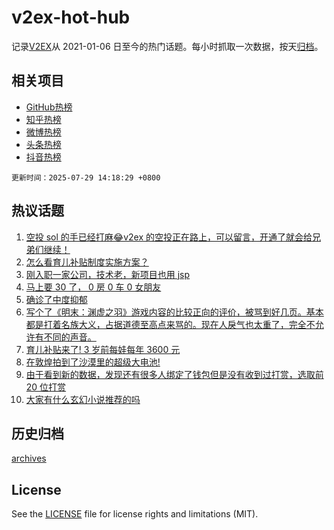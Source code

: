 # v2ex-hot-hub

 记录[V2EX](https://www.v2ex.com/)从 2021-01-06 日至今的热门话题。每小时抓取一次数据，按天[归档](archives)。
 
 ## 相关项目

- [GitHub热榜](https://github.com/lonnyzhang423/github-hot-hub)
- [知乎热榜](https://github.com/lonnyzhang423/zhihu-hot-hub)
- [微博热榜](https://github.com/lonnyzhang423/weibo-hot-hub)
- [头条热榜](https://github.com/lonnyzhang423/toutiao-hot-hub)
- [抖音热榜](https://github.com/lonnyzhang423/douyin-hot-hub)


 `更新时间：2025-07-29 14:18:29 +0800`

## 热议话题

1. [空投 sol 的手已经打麻😂v2ex 的空投正在路上，可以留言，开通了就会给兄弟们继续！](https://www.v2ex.com/t/1148293)
1. [怎么看育儿补贴制度实施方案？](https://www.v2ex.com/t/1148299)
1. [刚入职一家公司，技术老，新项目也用 jsp](https://www.v2ex.com/t/1148297)
1. [马上要 30 了， 0 房 0 车 0 女朋友](https://www.v2ex.com/t/1148250)
1. [确诊了中度抑郁](https://www.v2ex.com/t/1148230)
1. [写个了《明末：渊虚之羽》游戏内容的比较正向的评价，被骂到好几页。基本都是打着名族大义，占据道德至高点来骂的。现在人戾气也太重了，完全不允许有不同的声音。](https://www.v2ex.com/t/1148382)
1. [育儿补贴来了! 3 岁前每娃每年 3600 元](https://www.v2ex.com/t/1148291)
1. [在敦煌拍到了沙漠里的超级大电池!](https://www.v2ex.com/t/1148402)
1. [由于看到新的数据，发现还有很多人绑定了钱包但是没有收到过打赏，选取前 20 位打赏](https://www.v2ex.com/t/1148401)
1. [大家有什么玄幻小说推荐的吗](https://www.v2ex.com/t/1148372)

## 历史归档

[archives](archives)

## License

See the [LICENSE](LICENSE) file for license rights and limitations (MIT).
